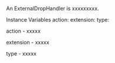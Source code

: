 An ExternalDropHandler is xxxxxxxxx.Instance Variables	action:		<Object>	extension:		<Object>	type:		<Object>action	- xxxxxextension	- xxxxxtype	- xxxxx